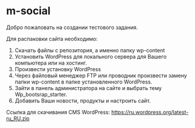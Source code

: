 # m-social

Добро пожаловать на создании тестового задания. 

Для распаковки сайта необходимо:

1. Скачать файлы с репозитория, а именно папку wp-content
2. Установить WordPress для локального сервера для Вашего компьютера или на хостинг. 
3. Произвести установку WordPress
4. Через файловый менеджер FTP или проводник произвести замену папки wp-content в папке установленного WordPress.
5. Зайти в панель администратора на сайте и выбрать тему Wp_bootsrap_starter. 
6. Добавить Ваши новости, продукты и настроить сайт.

Ссылка для скачивания CMS WordPress: https://ru.wordpress.org/latest-ru_RU.zip

